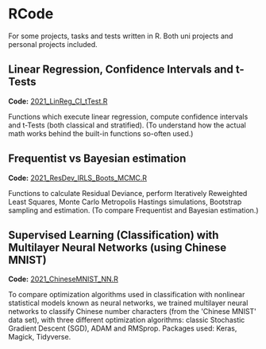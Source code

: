 # RCode
For some projects, tasks and tests written in R. Both uni projects and personal projects included.

## Linear Regression, Confidence Intervals and t-Tests
**Code:** [2021_LinReg_CI_tTest.R](https://github.com/xiancaicai/RCode/blob/main/2021_LinReg_CI_tTest.R)

Functions which execute linear regression, compute confidence intervals and t-Tests (both classical and stratified).
(To understand how the actual math works behind the built-in functions so-often used.)

## Frequentist vs Bayesian estimation
**Code:** [2021_ResDev_IRLS_Boots_MCMC.R](https://github.com/xiancaicai/RCode/blob/main/2021_ResDev_IRLS_Boots_MCMC.R)

Functions to calculate Residual Deviance,
perform Iteratively Reweighted Least Squares,
Monte Carlo Metropolis Hastings simulations,
Bootstrap sampling and estimation. (To compare Frequentist and Bayesian estimation.)

## Supervised Learning (Classification) with Multilayer Neural Networks (using Chinese MNIST)
**Code:** [2021_ChineseMNIST_NN.R](https://github.com/xiancaicai/RCode/blob/main/2021_ChineseMNIST_NN.R)

To compare optimization algorithms used in classification with nonlinear statistical models known as neural networks, we trained multilayer
neural networks to classify Chinese number characters (from the 'Chinese MNIST' data set), with three different optimization algorithms: classic Stochastic Gradient Descent (SGD), ADAM and RMSprop. Packages used: Keras, Magick, Tidyverse.
